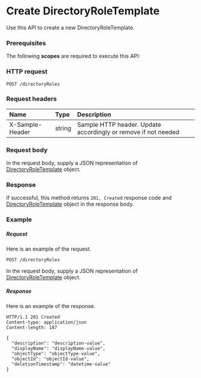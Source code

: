 # Create DirectoryRoleTemplate

Use this API to create a new DirectoryRoleTemplate.
### Prerequisites
The following **scopes** are required to execute this API: 
### HTTP request
<!-- { "blockType": "ignored" } -->
```http
POST /directoryRoles

```
### Request headers
| Name       | Type | Description|
|:---------------|:--------|:----------|
| X-Sample-Header  | string  | Sample HTTP header. Update accordingly or remove if not needed|

### Request body
In the request body, supply a JSON representation of [DirectoryRoleTemplate](../resources/directoryroletemplate.md) object.


### Response
If successful, this method returns `201, Created` response code and [DirectoryRoleTemplate](../resources/directoryroletemplate.md) object in the response body.

### Example
##### Request
Here is an example of the request.
<!-- {
  "blockType": "request",
  "name": "create_directoryroletemplate_from_directoryroles"
}-->
```http
POST /directoryRoles
```
In the request body, supply a JSON representation of [DirectoryRoleTemplate](../resources/directoryroletemplate.md) object.
##### Response
Here is an example of the response.
<!-- {
  "blockType": "response",
  "truncated": false,
  "@odata.type": "microsoft.graph.directoryroletemplate"
} -->
```http
HTTP/1.1 201 Created
Content-type: application/json
Content-length: 187

{
  "description": "description-value",
  "displayName": "displayName-value",
  "objectType": "objectType-value",
  "objectId": "objectId-value",
  "deletionTimestamp": "datetime-value"
}
```

<!-- uuid: 8060035e-062d-44ca-b14d-94eae4b43c22
2015-10-25 14:02:53 UTC -->
<!-- {
  "type": "#page.annotation",
  "description": "Create DirectoryRoleTemplate",
  "keywords": "",
  "section": "documentation",
  "tocPath": ""
}-->